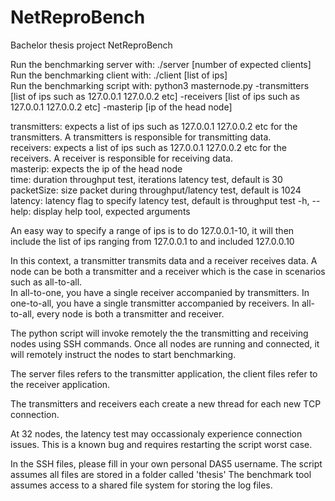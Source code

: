 # NetReproBench
Bachelor thesis project NetReproBench

Run the benchmarking server with: ./server [number of expected clients] <br>
Run the benchmarking client with: ./client [list of ips] <br>
Run the benchmarking script with: python3 masternode.py -transmitters [list of ips such as 127.0.0.1 127.0.0.2 etc] -receivers [list of ips such as 127.0.0.1 127.0.0.2 etc] -masterip [ip of the head node] <br>

transmitters: expects a list of ips such as 127.0.0.1 127.0.0.2 etc for the transmitters. A transmitters is responsible for transmitting data. <br>
receivers: expects a list of ips such as 127.0.0.1 127.0.0.2 etc for the receivers. A receiver is responsible for receiving data. <br>
masterip: expects the ip of the head node <br>
time: duration throughput test, iterations latency test, default is 30 <br>
packetSize: size packet during throughput/latency test, default is 1024 <br>
latency: latency flag to specify latency test, default is throughput test
-h, --help: display help tool, expected arguments <br>

An easy way to specify a range of ips is to do 127.0.0.1-10, it will then include the list of ips ranging from 127.0.0.1 to and included 127.0.0.10 <br>

In this context, a transmitter transmits data and a receiver receives data. A node can be both a transmitter and a receiver which is the case in scenarios such as all-to-all.<br>
In all-to-one, you have a single receiver accompanied by transmitters. In one-to-all, you have a single transmitter accompanied by receivers. In all-to-all, every node is both a transmitter and receiver.<br>

The python script will invoke remotely the the transmitting and receiving nodes using SSH commands. Once all nodes are running and connected, it will remotely instruct the nodes to start benchmarking.<br>

The server files refers to the transmitter application, the client files refer to the receiver application. <br>

The transmitters and receivers each create a new thread for each new TCP connection.<br>

At 32 nodes, the latency test may occassionaly experience connection issues. This is a known bug and requires restarting the script worst case.<br>

In the SSH files, please fill in your own personal DAS5 username. The script assumes all files are stored in a folder called 'thesis' The benchmark tool assumes access to a shared file system for storing the log files.<br>
